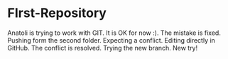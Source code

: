 # FIrst-Repository
Anatoli is trying to work with GIT.
It is OK for now :).
The mistake is fixed.
Pushing form the second folder.
Expecting a conflict.
Editing directly in GitHub.
The conflict is resolved.
Trying the new branch.
New try!
